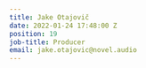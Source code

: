 ```yaml
---
title: Jake Otajovič
date: 2022-01-24 17:48:00 Z
position: 19
job-title: Producer
email: jake.otajovic@novel.audio
---
```


